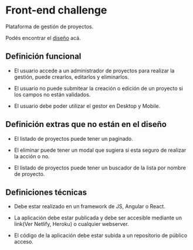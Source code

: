 # Front-end challenge

Plataforma de gestión de proyectos.

Podés encontrar el [diseño](https://www.figma.com/file/YLDHikbDgfsZbVdEbO0H6U/Full-Stack-Test-1?type=design&node-id=1-1701&mode=design) acá.

## Definición funcional

- El usuario accede a un administrador de proyectos para realizar la gestión, puede crearlos, editarlos y eliminarlos.

- El usuario no puede submitear la creación o edición de un proyecto si los campos no están validados.

- El usuario debe poder utilizar el gestor en Desktop y Mobile.

## Definición extras que no están en el diseño

- El listado de proyectos puede tener un paginado.

- El eliminar puede tener un modal que sugiera si esta seguro de realizar la acción o no.

- El listado de proyectos puede tener un buscador de la lista por nombre de proyecto.

## Definiciones técnicas

- Debe estar realizado en un framework de JS, Angular o React.

- La aplicación debe estar publicada y debe ser accesible mediante un link(Ver Netlify, Heroku) o cualquier webserver.

- El código de la aplicación debe estar subida a un repositorio de público acceso.
